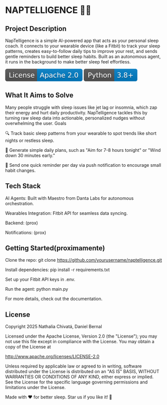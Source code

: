 # NAPTELLIGENCE 🚀😴

## Project Description

NapTelligence is a simple AI-powered app that acts as your personal sleep coach. It connects to your wearable device (like a Fitbit) to track your sleep patterns, creates easy-to-follow daily tips to improve your rest, and sends gentle reminders to build better sleep habits. Built as an autonomous agent, it runs in the background to make better sleep feel effortless.

  ![Imagen1.](/assets/License-Apache-2.0-blue.svg)
  ![Imagen2.](/assets/Python-3.8+-blue.svg)

## What It Aims to Solve

Many people struggle with sleep issues like jet lag or insomnia, which zap their energy and hurt daily productivity. NapTelligence tackles this by turning raw sleep data into actionable, personalized nudges without overwhelming the user.
Goals

🔍 Track basic sleep patterns from your wearable to spot trends like short nights or restless sleep.

📝 Generate simple daily plans, such as "Aim for 7-8 hours tonight" or "Wind down 30 minutes early."

🔔 Send one quick reminder per day via push notification to encourage small habit changes.

## Tech Stack

AI Agents: Built with Maestro from Danta Labs for autonomous orchestration.

Wearables Integration: Fitbit API for seamless data syncing.

Backend: (prox)

Notifications: (prox)

## Getting Started(proximamente)

Clone the repo: git clone https://github.com/yourusername/naptelligence.git

Install dependencies: pip install -r requirements.txt

Set up your Fitbit API keys in .env.

Run the agent: python main.py

For more details, check out the documentation.

## License

Copyright 2025 Nathalia Chivatá, Daniel Bernal

Licensed under the Apache License, Version 2.0 (the "License"); you may not use this file except in compliance with the License. You may obtain a copy of the License at

http://www.apache.org/licenses/LICENSE-2.0

Unless required by applicable law or agreed to in writing, software distributed under the License is distributed on an "AS IS" BASIS, WITHOUT WARRANTIES OR CONDITIONS OF ANY KIND, either express or implied. See the License for the specific language governing permissions and limitations under the License.


Made with ❤️ for better sleep. Star us if you like it! 🌟
